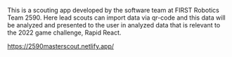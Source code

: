 This is a scouting app developed by the software team at FIRST Robotics Team 2590.
Here lead scouts can import data via qr-code and this data will be analyzed and presented to the user in analyzed data that is relevant to the 2022 game challenge, Rapid React. 

https://2590masterscout.netlify.app/
